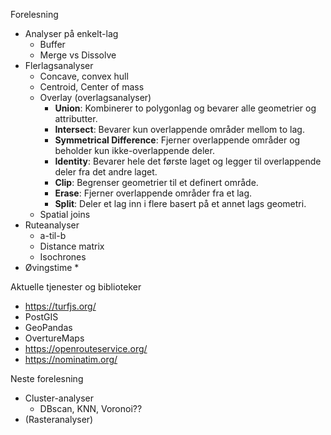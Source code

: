 Forelesning
* Analyser på enkelt-lag
    * Buffer
    * Merge vs Dissolve
* Flerlagsanalyser
    * Concave, convex hull 
    * Centroid, Center of mass
    * Overlay (overlagsanalyser)
        - **Union**: Kombinerer to polygonlag og bevarer alle geometrier og attributter.
        - **Intersect**: Bevarer kun overlappende områder mellom to lag.
        - **Symmetrical Difference**: Fjerner overlappende områder og beholder kun ikke-overlappende deler.
        - **Identity**: Bevarer hele det første laget og legger til overlappende deler fra det andre laget.
        - **Clip**: Begrenser geometrier til et definert område.
        - **Erase**: Fjerner overlappende områder fra et lag.
        - **Split**: Deler et lag inn i flere basert på et annet lags geometri.
    * Spatial joins
* Ruteanalyser
    * a-til-b
    * Distance matrix
    * Isochrones
* Øvingstime
    * 

Aktuelle tjenester og biblioteker
* https://turfjs.org/
* PostGIS
* GeoPandas
* OvertureMaps
* https://openrouteservice.org/
* https://nominatim.org/



Neste forelesning    
* Cluster-analyser
    * DBscan, KNN, Voronoi??
* (Rasteranalyser)
